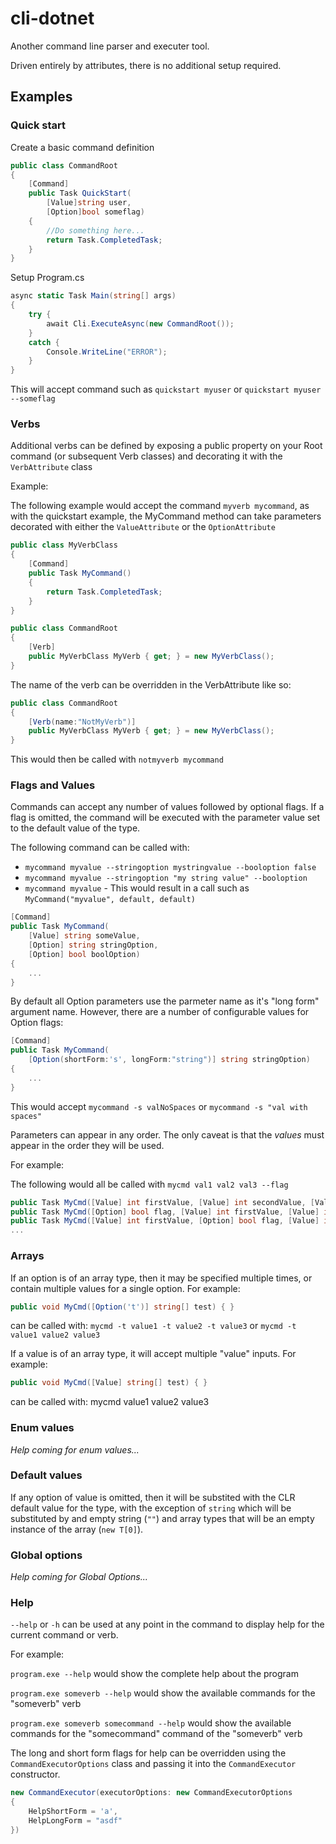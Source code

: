 # cli-dotnet

Another command line parser and executer tool.

Driven entirely by attributes, there is no additional setup required.

## Examples

### Quick start

Create a basic command definition
```C#
public class CommandRoot
{
    [Command]
    public Task QuickStart(
        [Value]string user,
        [Option]bool someflag)
    {
        //Do something here...
        return Task.CompletedTask;
    }
}
```

Setup Program.cs
```C#
async static Task Main(string[] args)
{
    try {
        await Cli.ExecuteAsync(new CommandRoot());
    }
    catch {
        Console.WriteLine("ERROR");
    }
}
```

This will accept command such as `quickstart myuser` or `quickstart myuser --someflag`

### Verbs

Additional verbs can be defined by exposing a public property on your Root command (or subsequent Verb classes) and decorating it with the `VerbAttribute` class

Example:

The following example would accept the command `myverb mycommand`, as with the quickstart example, the MyCommand method can take parameters decorated with either the `ValueAttribute` or the `OptionAttribute`

```C#
public class MyVerbClass
{
    [Command]
    public Task MyCommand()
    {
        return Task.CompletedTask;
    }
}

public class CommandRoot
{
    [Verb]
    public MyVerbClass MyVerb { get; } = new MyVerbClass();
}
```

The name of the verb can be overridden in the VerbAttribute like so:

```C#
public class CommandRoot
{
    [Verb(name:"NotMyVerb")]
    public MyVerbClass MyVerb { get; } = new MyVerbClass();
}
```

This would then be called with `notmyverb mycommand`

### Flags and Values

Commands can accept any number of values followed by optional flags. If a flag is omitted, the command will be executed with the parameter value set to the default value of the type.

The following command can be called with:
* `mycommand myvalue --stringoption mystringvalue --booloption false`
* `mycommand myvalue --stringoption "my string value" --booloption`
* `mycommand myvalue` - This would result in a call such as `MyCommand("myvalue", default, default)`

```C#
[Command]
public Task MyCommand(
    [Value] string someValue,
    [Option] string stringOption,
    [Option] bool boolOption)
{
    ...
}
```

By default all Option parameters use the parmeter name as it's "long form" argument name. However, there are a number of configurable values for Option flags:

```C#
[Command]
public Task MyCommand(
    [Option(shortForm:'s', longForm:"string")] string stringOption)
{
    ...
}

```

This would accept `mycommand -s valNoSpaces` or `mycommand -s "val with spaces"`

Parameters can appear in any order. The only caveat is that the _values_ must appear in the order they will be used.

For example:

The following would all be called with `mycmd val1 val2 val3 --flag`

```C#
public Task MyCmd([Value] int firstValue, [Value] int secondValue, [Value] int lastValue) { }
public Task MyCmd([Option] bool flag, [Value] int firstValue, [Value] int secondValue, [Value] int lastValue) { }
public Task MyCmd([Value] int firstValue, [Option] bool flag, [Value] int secondValue, [Value] int lastValue) { }
...
```

### Arrays

If an option is of an array type, then it may be specified multiple times, or contain multiple values for a single option. For example:

```C#
public void MyCmd([Option('t')] string[] test) { }
```
can be called with: `mycmd -t value1 -t value2 -t value3` or `mycmd -t value1 value2 value3`

If a value is of an array type, it will accept multiple "value" inputs. For example:

```C#
public void MyCmd([Value] string[] test) { }
```
can be called with: mycmd value1 value2 value3

### Enum values

_Help coming for enum values..._

### Default values

If any option of value is omitted, then it will be substited with the CLR default value for the type, with the exception of `string` which will be substituted by and empty string (`""`) and array types that will be an empty instance of the array (`new T[0]`).

### Global options

_Help coming for Global Options..._

### Help

`--help` or `-h` can be used at any point in the command to display help for the current command or verb.

For example:

`program.exe --help` would show the complete help about the program

`program.exe someverb --help` would show the available commands for the "someverb" verb

`program.exe someverb somecommand --help` would show the available commands for the "somecommand" command of the "someverb" verb

The long and short form flags for help can be overridden using the `CommandExecutorOptions` class and passing it into the `CommandExecutor` constructor.

```C#
new CommandExecutor(executorOptions: new CommandExecutorOptions
{
    HelpShortForm = 'a',
    HelpLongForm = "asdf"
})
```


